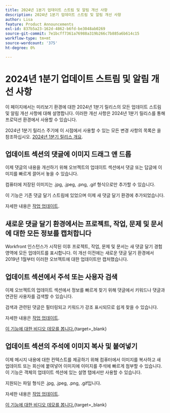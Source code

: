 ```yaml
---
title: 2024년 1분기 업데이트 스트림 및 알림 개선 사항
description: 2024년 1분기 업데이트 스트림 및 알림 개선 사항
author: Lisa
feature: Product Announcements
exl-id: 837b5a23-162d-4862-b6fd-be3048ab0269
source-git-commit: 7e1bcff7361a76988a319b266c7b885a6b614c15
workflow-type: tm+mt
source-wordcount: '375'
ht-degree: 0%

---
```


# 2024년 1분기 업데이트 스트림 및 알림 개선 사항

이 페이지에서는 미리보기 환경에 대한 2024년 1분기 릴리스의 모든 업데이트 스트림 및 알림 개선 사항에 대해 설명합니다. 이러한 개선 사항은 2024년 1분기 릴리스를 통해 프로덕션 환경에서 사용할 수 있습니다.

2024년 1분기 릴리스 주기에 이 시점에서 사용할 수 있는 모든 변경 사항의 목록은 을 참조하십시오. [2024년 1분기 릴리스 개요](/help/quicksilver/product-announcements/product-releases/24-q1-release-activity/24-q1-release-overview.md).

## 업데이트 섹션의 댓글에 이미지 드래그 앤 드롭

이제 댓글의 내용을 개선하기 위해 오브젝트의 업데이트 섹션에서 댓글 또는 답글에 이미지를 빠르게 끌어서 놓을 수 있습니다.

컴퓨터에 저장된 이미지는 .jpg, .jpeg, .png, .gif 형식으로만 추가할 수 있습니다.

이 기능은 기존 댓글 달기 스트림에 있었으며 이제 새 댓글 달기 환경에 추가되었습니다.

자세한 내용은 [작업 업데이트](/help/quicksilver/workfront-basics/updating-work-items-and-viewing-updates/update-work.md).

## 새로운 댓글 달기 환경에서는 프로젝트, 작업, 문제 및 문서에 대한 모든 정보를 캡처합니다

Workfront 인스턴스가 시작된 이후 프로젝트, 작업, 문제 및 문서는 새 댓글 달기 경험 영역에 모든 업데이트를 표시합니다. 이 개선 이전에는 새로운 댓글 달기 환경에서 2019년 1월부터 이러한 오브젝트에 대한 업데이트만 캡처했습니다.

## 업데이트 섹션에서 주석 또는 사용자 검색

이제 오브젝트의 업데이트 섹션에서 정보를 빠르게 찾기 위해 댓글에서 키워드나 댓글과 연관된 사용자를 검색할 수 있습니다.

검색과 관련된 댓글은 필터링되고 키워드가 강조 표시되므로 쉽게 찾을 수 있습니다.

자세한 내용은 [작업 업데이트](/help/quicksilver/workfront-basics/updating-work-items-and-viewing-updates/update-work.md).

[이 기능에 대한 비디오 데모를 봅니다.](https://video.tv.adobe.com/v/3425730/){target=_blank}

## 업데이트 섹션의 주석에 이미지 복사 및 붙여넣기

이제 메시지 내용에 대한 컨텍스트를 제공하기 위해 컴퓨터에서 이미지를 복사하고 새 업데이트 또는 회신에 붙여넣어 이미지에 이미지를 주석에 빠르게 첨부할 수 있습니다. 이 기능은 객체의 업데이트 섹션에 있는 설명 탭에서만 사용할 수 있습니다.

지원되는 파일 형식은 .jpg, .jpeg, .png, .gif입니다.

자세한 내용은 [작업 업데이트](/help/quicksilver/workfront-basics/updating-work-items-and-viewing-updates/update-work.md).

[이 기능에 대한 비디오 데모를 봅니다.](https://video.tv.adobe.com/v/3425731/){target=_blank}
